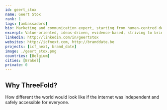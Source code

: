 ```yaml
---
id: geert_stox
name: Geert Stox
rank: 1
tags: [ambassadors]
bio: Marketing and communication expert, starting from human-centred design. Currently focussed on campaigns for the EC, building trust through purpose-driven ideas.
excerpt: Value-oriented, ideas-driven, evidence-based, striving to bring reason back in symbiosis with emotion.
linkedin: http://linkedin.com/in/geertstox
websites: http://icfnext.com, http://branddate.be
projects: [icf_next, brand_date]
image: ./geert_stox.png
countries: [Belgium]
cities: [Brakel]
private: 0
---
```


## Why ThreeFold?

How different the world would look like if the internet was independent and safely accessible for everyone.